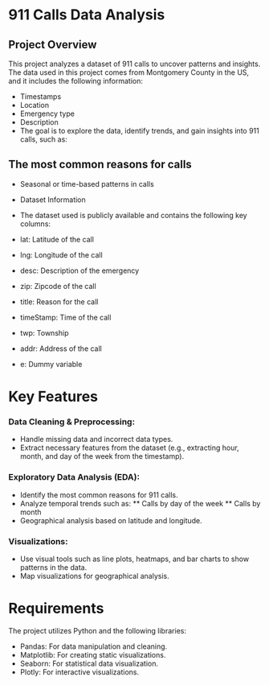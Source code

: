 # 911 Calls Data Analysis
## Project Overview
This project analyzes a dataset of 911 calls to uncover patterns and insights. The data used in this project comes from Montgomery County in the US, and it includes the following information:

* Timestamps
* Location
* Emergency type
* Description
* The goal is to explore the data, identify trends, and gain insights into 911 calls, such as:

## The most common reasons for calls
* Seasonal or time-based patterns in calls
* Dataset Information
* The dataset used is publicly available and contains the following key columns:

* lat: Latitude of the call
* lng: Longitude of the call
* desc: Description of the emergency
* zip: Zipcode of the call
* title: Reason for the call
* timeStamp: Time of the call
* twp: Township
* addr: Address of the call
* e: Dummy variable
# Key Features
### Data Cleaning & Preprocessing:

* Handle missing data and incorrect data types.
* Extract necessary features from the dataset (e.g., extracting hour, month, and day of the week from the timestamp).
### Exploratory Data Analysis (EDA):

* Identify the most common reasons for 911 calls.
* Analyze temporal trends such as:
** Calls by day of the week
** Calls by month
* Geographical analysis based on latitude and longitude.
  
### Visualizations:

* Use visual tools such as line plots, heatmaps, and bar charts to show patterns in the data.
* Map visualizations for geographical analysis.
# Requirements
The project utilizes Python and the following libraries:

* Pandas: For data manipulation and cleaning.
* Matplotlib: For creating static visualizations.
* Seaborn: For statistical data visualization.
* Plotly: For interactive visualizations.
